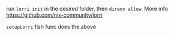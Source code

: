 run `lorri init` in the desired folder, then `direnv allow`. More info https://github.com/nix-community/lorri

`setupLorri` fish func does the above